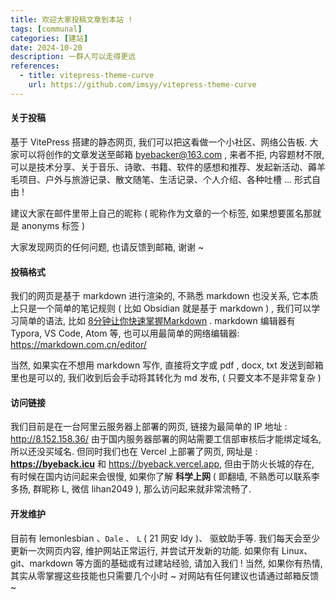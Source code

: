```yaml
---
title: 欢迎大家投稿文章到本站 !
tags: [communal]
categories: [建站]
date: 2024-10-20
description: 一群人可以走得更远
references:
  - title: vitepress-theme-curve
    url: https://github.com/imsyy/vitepress-theme-curve
---
```




#### 关于投稿

基于 VitePress 搭建的静态网页,  我们可以把这看做一个小社区、网络公告板.  大家可以将创作的文章发送至邮箱 byebacker@163.com , 来者不拒, 内容题材不限, 可以是技术分享、关于音乐、诗歌、书籍、软件的感想和推荐、发起新活动、薅羊毛项目、户外与旅游记录、散文随笔、生活记录、个人介绍、各种吐槽 ... 形式自由 !

建议大家在邮件里带上自己的昵称 ( 昵称作为文章的一个标签, 如果想要匿名那就是 anonyms 标签 )

大家发现网页的任何问题, 也请反馈到邮箱, 谢谢 ~



#### 投稿格式

我们的网页是基于 markdown 进行渲染的, 不熟悉 markdown 也没关系, 它本质上只是一个简单的笔记规则 ( 比如 Obsidian 就是基于 markdown ) , 我们可以学习简单的语法, 比如 [8分钟让你快速掌握Markdown](https://www.bilibili.com/video/BV1JA411h7Gw) . markdown 编辑器有 Typora, VS Code, Atom 等, 也可以用最简单的网络编辑器:  https://markdown.com.cn/editor/

当然, 如果实在不想用 markdown 写作, 直接将文字或 pdf , docx, txt 发送到邮箱里也是可以的, 我们收到后会手动将其转化为 md 发布,  ( 只要文本不是非常复杂 )



#### 访问链接

我们目前是在一台阿里云服务器上部署的网页, 链接为最简单的 IP 地址 :  http://8.152.158.36/ 由于国内服务器部署的网站需要工信部审核后才能绑定域名, 所以还没买域名. 但同时我们也在 Vercel 上部署了网页, 网址是 : **https://byeback.icu** 和 https://byeback.vercel.app, 但由于防火长城的存在, 有时候在国内访问起来会很慢, 如果你了解 **科学上网** ( 即翻墙, 不熟悉可以联系李多扬, 群昵称 L, 微信 lihan2049 ), 那么访问起来就非常流畅了.



#### 开发维护

目前有 lemonlesbian 、`Dale` 、 `L` ( 21 网安 ldy )、 驱蚊助手等. 我们每天会至少更新一次网页内容, 维护网站正常运行, 并尝试开发新的功能. 如果你有 Linux、git、markdown 等方面的基础或有过建站经验,  请加入我们 !  当然, 如果你有热情, 其实从零掌握这些技能也只需要几个小时 ~  对网站有任何建议也请通过邮箱反馈 ~